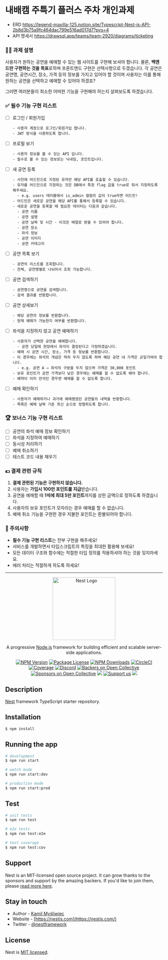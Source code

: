 # 내배캠 주특기 플러스 주차 개인과제

- ERD https://legend-maxilla-125.notion.site/Typescript-Nest-js-API-2b8d3b75a9fc464dac799e516ad017d7?pvs=4 
- API 명세서 https://drawsql.app/teams/team-2920/diagrams/ticketing

### **👨‍⚕️** 과제 설명

사용자가 원하는 공연을 예매할 수 있는 웹 사이트를 구현해 보셔야 합니다. 물론, **백엔드만 구현하는 것을 목표**로하며 프론트엔드 구현은 선택사항으로 두겠습니다. 각 공연은 공연명, 공연시간, 장소, 가격 등의 정보를 가지고 있어야 할 것이며 사용자는 이를 통해 원하는 공연을 선택하고 예매할 수 있어야 하겠죠?

그러면 여러분들이 최소한 어떠한 기능을 구현해야 하는지 살펴보도록 하겠습니다.

### **✅ 필수** 기능 구현 리스트

- [ ]  로그인 / 회원가입
      
       - 사용자 계정으로 로그인/회원가입 합니다.
       - JWT 방식을 사용하도록 합니다.
- [ ]  프로필 보기

       - 사용자 정보를 볼 수 있는 API 입니다.
       - 필수로 볼 수 있는 정보로는 닉네임, 포인트입니다.
- [ ]  새 공연 등록

       - 사전에 어드민으로 지정된 유저만 해당 API를 호출할 수 있습니다.
       - 유저를 어드민으로 지정하는 것은 DB에서 특정 flag 값을 true로 줘서 지정하도록 해주세요.
         - e.g. users 테이블에서 is_admin 컬럼의 값이 true라면 어드민!
       - 어드민은 새로운 공연을 해당 API를 통해서 등록할 수 있습니다.
       - 새로운 공연을 등록할 때 필요한 데이터는 다음과 같습니다.
         - 공연 이름
         - 공연 설명
         - 공연 날짜 및 시간 - 이것은 배열로 받을 수 있어야 합니다.
         - 공연 장소
         - 좌석 정보
         - 공연 이미지
         - 공연 카테고리
- [ ]  공연 목록 보기
      
       - 공연의 리스트를 조회합니다.
       - 전체, 공연명별로 나뉘어서 조회 가능합니다.
- [ ]  공연 검색하기
      
       - 공연명으로 공연을 검색합니다.
       - 검색 결과를 반환합니다.
- [ ]  공연 상세보기
      
       - 해당 공연의 정보를 반환합니다.
       - 현재 예매가 가능한지 여부를 반환합니다.
- [ ]  좌석을 지정하지 않고 공연 예매하기
      
       - 사용자가 선택한 공연을 예매합니다.
         - 공연 당일에 현장에서 좌석이 결정된다고 가정하겠습니다.
       - 예매 시 공연 시간, 장소, 가격 등 정보를 반환합니다.
       - 이 경우에는 좌석의 개념은 딱히 두지 않도록 하며 해당 공연 내 가격은 균일가여야 합니다.
         - e.g. 공연 A → 좌석의 구분을 두지 않으며 가격은 30,000 포인트
       - 보유 포인트가 공연 가격보다 낮은 경우에는 예매를 할 수 없도록 해야 합니다.
       - 예약이 이미 만석인 경우엔 예매를 할 수 없도록 합니다.
- [ ]  예매 확인하기
      
       - 사용자가 예매하거나 과거에 예매했었던 공연들의 내역을 반환합니다.
       - 목록은 예매 날짜 기준 최신 순으로 정렬하도록 합니다.

### **🏆** 보너스 기능 구현 리스트

- [ ]  공연의 좌석 예매 정보 확인하기
- [ ]  좌석을 지정하여 예매하기
- [ ]  동시성 처리하기
- [ ]  예매 취소하기
- [ ]  테스트 코드 내용 채우기

### **💵** 결제 관련 규칙

1. **결제 관련된 기능은 구현하지 않습니다.**
2. 사용자는 **가입시 100만 포인트를 지급**받습니다. 
3. 공연을 예매할 때 **1석에 최대 5만 포인트**까지를 상한 금액으로 정하도록 하겠습니다.
4. 사용자의 보유 포인트가 모자라는 경우 예매를 할 수 없습니다.
5. 예매 취소 기능을 구현한 경우 지불한 포인트는 환불되어야 합니다.

### **🚨** 주의사항

- **필수 기능 구현 리스트**는 전부 구현을 해주세요!
- 서비스를 개발하면서 타입스크립트의 특징을 최대한 활용해 보세요!
- 모든 데이터 구조와 함수에는 적절한 타입 정의를 적용하셔야 하는 것을 잊지마세요.
- 에러 처리는 적절하게 하도록 하세요!

---

<p align="center">
  <a href="http://nestjs.com/" target="blank"><img src="https://nestjs.com/img/logo-small.svg" width="200" alt="Nest Logo" /></a>
</p>

[circleci-image]: https://img.shields.io/circleci/build/github/nestjs/nest/master?token=abc123def456
[circleci-url]: https://circleci.com/gh/nestjs/nest

  <p align="center">A progressive <a href="http://nodejs.org" target="_blank">Node.js</a> framework for building efficient and scalable server-side applications.</p>
    <p align="center">
<a href="https://www.npmjs.com/~nestjscore" target="_blank"><img src="https://img.shields.io/npm/v/@nestjs/core.svg" alt="NPM Version" /></a>
<a href="https://www.npmjs.com/~nestjscore" target="_blank"><img src="https://img.shields.io/npm/l/@nestjs/core.svg" alt="Package License" /></a>
<a href="https://www.npmjs.com/~nestjscore" target="_blank"><img src="https://img.shields.io/npm/dm/@nestjs/common.svg" alt="NPM Downloads" /></a>
<a href="https://circleci.com/gh/nestjs/nest" target="_blank"><img src="https://img.shields.io/circleci/build/github/nestjs/nest/master" alt="CircleCI" /></a>
<a href="https://coveralls.io/github/nestjs/nest?branch=master" target="_blank"><img src="https://coveralls.io/repos/github/nestjs/nest/badge.svg?branch=master#9" alt="Coverage" /></a>
<a href="https://discord.gg/G7Qnnhy" target="_blank"><img src="https://img.shields.io/badge/discord-online-brightgreen.svg" alt="Discord"/></a>
<a href="https://opencollective.com/nest#backer" target="_blank"><img src="https://opencollective.com/nest/backers/badge.svg" alt="Backers on Open Collective" /></a>
<a href="https://opencollective.com/nest#sponsor" target="_blank"><img src="https://opencollective.com/nest/sponsors/badge.svg" alt="Sponsors on Open Collective" /></a>
  <a href="https://paypal.me/kamilmysliwiec" target="_blank"><img src="https://img.shields.io/badge/Donate-PayPal-ff3f59.svg"/></a>
    <a href="https://opencollective.com/nest#sponsor"  target="_blank"><img src="https://img.shields.io/badge/Support%20us-Open%20Collective-41B883.svg" alt="Support us"></a>
  <a href="https://twitter.com/nestframework" target="_blank"><img src="https://img.shields.io/twitter/follow/nestframework.svg?style=social&label=Follow"></a>
</p>
  <!--[![Backers on Open Collective](https://opencollective.com/nest/backers/badge.svg)](https://opencollective.com/nest#backer)
  [![Sponsors on Open Collective](https://opencollective.com/nest/sponsors/badge.svg)](https://opencollective.com/nest#sponsor)-->

## Description

[Nest](https://github.com/nestjs/nest) framework TypeScript starter repository.

## Installation

```bash
$ npm install
```

## Running the app

```bash
# development
$ npm run start

# watch mode
$ npm run start:dev

# production mode
$ npm run start:prod
```

## Test

```bash
# unit tests
$ npm run test

# e2e tests
$ npm run test:e2e

# test coverage
$ npm run test:cov
```

## Support

Nest is an MIT-licensed open source project. It can grow thanks to the sponsors and support by the amazing backers. If you'd like to join them, please [read more here](https://docs.nestjs.com/support).

## Stay in touch

- Author - [Kamil Myśliwiec](https://kamilmysliwiec.com)
- Website - [https://nestjs.com](https://nestjs.com/)
- Twitter - [@nestframework](https://twitter.com/nestframework)

## License

Nest is [MIT licensed](LICENSE).
